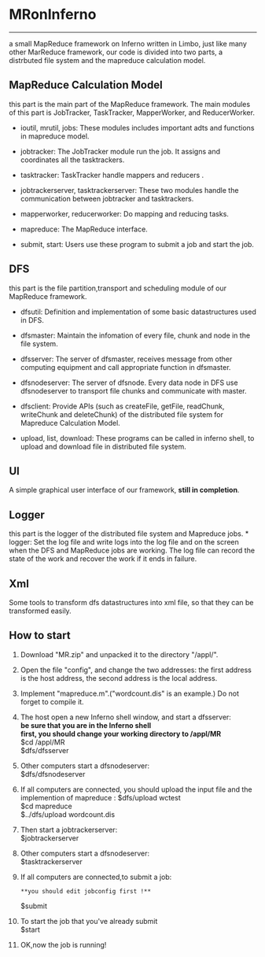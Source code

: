 # MRonInferno
****
a small MapReduce framework on Inferno written in Limbo, just like many other MarReduce framework, our code is divided into two parts, a distrbuted file system and the mapreduce calculation model.

## MapReduce Calculation Model

this part is the main part of the MapReduce framework. The main modules of this part is JobTracker, TaskTracker, MapperWorker, and ReducerWorker.
    
* ioutil, mrutil, jobs:
	These modules includes important adts and functions in mapreduce model.

* jobtracker:
	The JobTracker module run the job.
	It assigns and coordinates all the tasktrackers.
	
* tasktracker:
	TaskTracker handle mappers and reducers .

* jobtrackerserver, tasktrackerserver:
	These two modules handle the communication between jobtracker and tasktrackers.

* mapperworker, reducerworker:
	Do mapping and reducing tasks.

* mapreduce:
	The MapReduce interface.

* submit, start:
	Users use these program to submit a job and start the job.

## DFS 
this part is the file partition,transport and scheduling module of our MapReduce framework.

* dfsutil:
	Definition and implementation of some basic datastructures used in DFS.

* dfsmaster:
	Maintain the infomation of every file, chunk and node in the file system.

* dfsserver:
		The server of dfsmaster, receives message from other computing equipment and call appropriate function in dfsmaster.

* dfsnodeserver:
		The server of dfsnode. Every data node in DFS use dfsnodeserver to transport file chunks and communicate with master.
		
* dfsclient:
		Provide APIs (such as createFile, getFile, readChunk, writeChunk and deleteChunk) of the distributed file system for Mapreduce Calculation Model.
	
* upload, list, download:
		These programs can be called in inferno shell, to upload and download file in distributed file system.
		
## UI
   A simple graphical user interface of our framework, **still in completion**.

## Logger
this part is the logger of the distributed file system and Mapreduce jobs.
	* logger:
		Set the log file and write logs into the log file and on the screen when the DFS and MapReduce jobs are working.
	 	The log file can record the state of the work and recover the work if it ends in failure.

## Xml
   Some tools to transform dfs datastructures into xml file, so that they can be transformed easily. 
    
## How to start

1. Download "MR.zip" and unpacked it to the directory "/appl/".

2. Open the file "config", and change the two addresses: the first address is the host address, the second address is the local address.

3. Implement "mapreduce.m".("wordcount.dis" is an example.) Do not forget to compile it.

4. The host open a new Inferno shell window, and start a dfsserver:     
    	**be sure that you are in the Inferno shell**	
	**first, you should change your working directory to /appl/MR**    
	$cd /appl/MR	
	$dfs/dfsserver
   
5. Other computers start a dfsnodeserver:   
	$dfs/dfsnodeserver
	
6. If all computers are connected, you should upload the input file and the implemention of mapreduce : 
	$dfs/upload wctest   
	$cd mapreduce   
	$../dfs/upload wordcount.dis
	   
7. Then start a jobtrackerserver:   
	$jobtrackerserver
	
8. Other computers start a dfsnodeserver:   
	$tasktrackerserver
	
9. If all computers are connected,to submit a job:

       **you should edit jobconfig first !**       
	$submit
	
10. To start the job that you've already submit   
	$start
	
11. OK,now the job is running!
